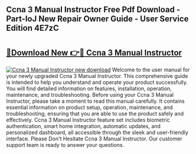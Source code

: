 ## Ccna 3 Manual Instructor Free Pdf Download - Part-IoJ New Repair Owner Guide - User Service Edition 4E7zC

# <h2><a href="http://bc84797.oget.top/?id=Ccna+3+Manual+Instructor">🔗Download New 👉🔴 Ccna 3 Manual Instructor</a></h2>

[![Ccna 3 Manual Instructor new download](https://i.imgur.com/5g1atiW.png)](http://bc84797.oget.top/?id=Ccna+3+Manual+Instructor)
Welcome to the user manual for your newly upgraded Ccna 3 Manual Instructor. This comprehensive guide is intended to help you understand and operate your product successfully. You will find detailed information on features, installation, operation, maintenance, and troubleshooting. Before using your Ccna 3 Manual Instructor, please take a moment to read this manual carefully. It contains essential information on product setup, operation, maintenance, and troubleshooting, ensuring that you are able to use the product safely and effectively. Ccna 3 Manual Instructor feature set includes biometric authentication, smart home integration, automatic updates, and personalized dashboard, all accessible through the sleek and user-friendly interface. Please Don't Hesitate Ccna 3 Manual Instructor. Our customer support team is ready to answer your questions.
